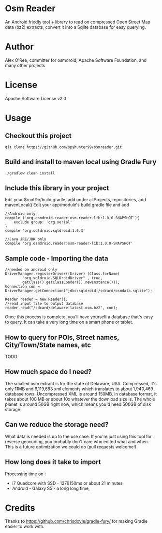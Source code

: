 # Osm Reader

An Android friedly tool + library to read on compressed Open Street Map data (bz2) extracts, convert it into a Sqlite database for easy querying.

# Author

Alex O'Ree, committer for osmdroid, Apache Software Foundation, and many other projects

# License

Apache Software License v2.0


# Usage

## Checkout this project

`git clone https://github.com/spyhunter99/osmreader.git`

## Build and install to maven local using Gradle Fury

`./gradlew clean install`

## Include this library in your project

Edit your $rootDir/build.gradle, add under allProjects, repositories, add mavenLocal()
Edit your app/module's build.gradle file and add

````
//Android only
compile ('org.osmdroid.reader:osm-reader-lib:1.0.0-SNAPSHOT'){
    exclude group: 'org.xerial'
}
compile 'org.sqldroid:sqldroid:1.0.3'

//Java JRE/JDK only
compile 'org.osmdroid.reader:osm-reader-lib:1.0.0-SNAPSHOT'
````

## Sample code - Importing the data

````
//needed on android only
DriverManager.registerDriver((Driver) (Class.forName(
        "org.sqldroid.SQLDroidDriver" , true,
        getClass().getClassLoader()).newInstance()));
Connection con = DriverManager.getConnection("jdbc:sqldroid:/sdcard/osmdata.sqlite");

Reader reader = new Reader();
//read input file to output database
reader.read("/sdcard/delaware-latest.osm.bz2", con);

````

Once this process is complete, you'll have yourself a database that's easy to query. It can take a very long time on a smart phone or tablet.

## How to query for POIs, Street names, City/Town/State names, etc

TODO

## How much space do I need?

The smalled osm extract is for the state of Delaware, USA. Compressed, it's only 11MB and 6,119,683 
xml elements which translates to about 1,940,469 database rows. Uncompressed XML is around 150MB.
In database format, it takes about 100 MB or about 10x whatever the download size is. The whole planet
is around 50GB right now, which means you'd need 500GB of disk storage

## Can we reduce the storage need?

What data is needed is up to the use case. If you're just using this tool for reverse geocoding, you 
probably don't care who edited what and when. This is a future optimization we could do (pull requests welcome!) 

## How long does it take to import

Processing time on :

* i7 Quadcore with SSD - 1279150ms or about 21 minutes
* Android - Galaxy S5  - a long long time, 

# Credits

Thanks to https://github.com/chrisdoyle/gradle-fury/ for making Gradle easier to work with.